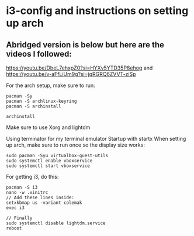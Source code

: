 # i3-config and instructions on setting up arch

## Abridged version is below but here are the videos I followed:
https://youtu.be/DbeL7ehxpZ0?si=HYXv5YTD35P8ehog
and
https://youtu.be/v-aFfLiUm9g?si=jqRGRQ6ZVVT-ziSp

For the arch setup, make sure to run:
```
pacman -Sy
pacman -S archlinux-keyring
pacman -S archinstall

archinstall
```

Make sure to use Xorg and lightdm

Using terminator for my terminal emulator
Startup with startx
When setting up arch, make sure to run once so the display size works:
```
sudo pacman -Syu virtualbox-guest-utils
sudo systemctl enable vboxservice
sudo systemctl start vboxservice
```

For getting i3, do this:

```
pacman -S i3
nano -w .xinitrc
// Add these lines inside:
setxkbmap us -variant colemak
exec i3

// Finally
sudo systemctl disable lightdm.service
reboot
```
